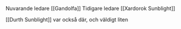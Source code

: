 Nuvarande ledare [[Gandolfa]]
Tidigare ledare [[Xardorok Sunblight]]

[[Durth Sunblight]] var också där, och väldigt liten